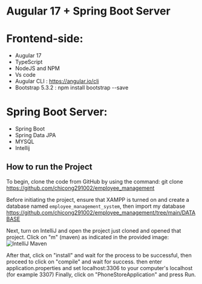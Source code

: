 # Augular 17 + Spring Boot Server
# Frontend-side:
+ Augular 17
+ TypeScript
+ NodeJS and NPM
+ Vs code
+ Augular CLI : https://angular.io/cli
+ Bootstrap 5.3.2 : npm install bootstrap --save
# Spring Boot Server:
+ Spring Boot
+ Spring Data JPA
+ MYSQL
+ Intellij

## How to run the Project
To begin, clone the code from GitHub by using the command: 
git clone https://github.com/chicong291002/employee_management

Before initiating the project, ensure that XAMPP is turned on and create a database named `employee_management_system`, then import my database https://github.com/chicong291002/employee_management/tree/main/DATABASE

Next, turn on IntelliJ and open the project just cloned and opened that project. Click on "m" (maven) as indicated in the provided image:
![IntelliJ Maven](https://github.com/chicong291002/PhoneStore/assets/87140308/4beccc56-856e-4a0d-ac9a-dff0535f68ae)

After that, click on "install" and wait for the process to be successful, then proceed to click on "compile" and wait for success.
then enter application.properties and set localhost:3306 to your computer's localhost (for example 3307)
Finally, click on "PhoneStoreApplication" and press Run.
